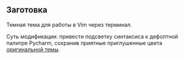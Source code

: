 ## Заготовка

Темная тема для работы в Vim через терминал.

Суть модификации: привести подсветку синтаксиса к дефолтной палитре Pycharm, сохранив приятные приглушенные цвета [оригинальной темы](https://github.com/marcopaganini/termschool-vim-theme).
